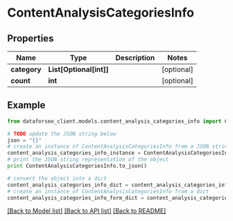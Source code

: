 # ContentAnalysisCategoriesInfo


## Properties

Name | Type | Description | Notes
------------ | ------------- | ------------- | -------------
**category** | **List[Optional[int]]** |  | [optional] 
**count** | **int** |  | [optional] 

## Example

```python
from dataforseo_client.models.content_analysis_categories_info import ContentAnalysisCategoriesInfo

# TODO update the JSON string below
json = "{}"
# create an instance of ContentAnalysisCategoriesInfo from a JSON string
content_analysis_categories_info_instance = ContentAnalysisCategoriesInfo.from_json(json)
# print the JSON string representation of the object
print ContentAnalysisCategoriesInfo.to_json()

# convert the object into a dict
content_analysis_categories_info_dict = content_analysis_categories_info_instance.to_dict()
# create an instance of ContentAnalysisCategoriesInfo from a dict
content_analysis_categories_info_form_dict = content_analysis_categories_info.from_dict(content_analysis_categories_info_dict)
```
[[Back to Model list]](../README.md#documentation-for-models) [[Back to API list]](../README.md#documentation-for-api-endpoints) [[Back to README]](../README.md)


